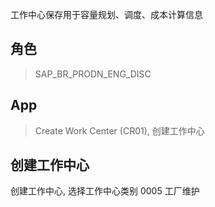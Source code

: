 工作中心保存用于容量规划、调度、成本计算信息
## 角色
> SAP_BR_PRODN_ENG_DISC
## App
> Create Work Center (CR01), 创建工作中心
## 创建工作中心
创建工作中心, 选择工作中心类别 0005 工厂维护